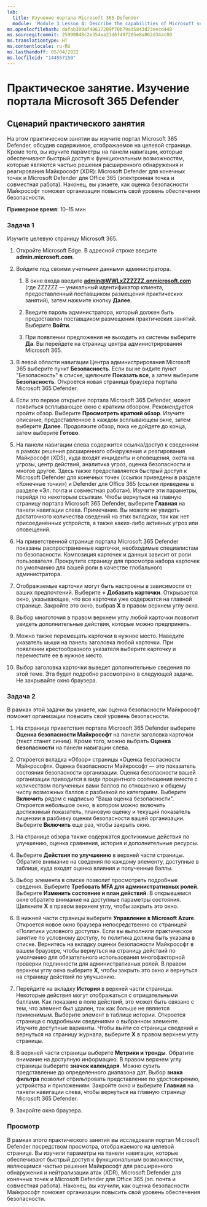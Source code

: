 ```yaml
---
lab:
  title: Изучение портала Microsoft 365 Defender
  module: 'Module 3 Lesson 4: Describe the capabilities of Microsoft security solutions: Describe threat protection with Microsoft 365 Defender'
ms.openlocfilehash: dafab309af48617209f70b79ad5843d23eecd448
ms.sourcegitcommit: 25998048c2e354ea23d6f497205e8a062d34ac80
ms.translationtype: HT
ms.contentlocale: ru-RU
ms.lasthandoff: 05/04/2022
ms.locfileid: "144557150"
---
```

# <a name="lab-explore-the-microsoft-365-defender-portal"></a>Практическое занятие. Изучение портала Microsoft 365 Defender

## <a name="lab-scenario"></a>Сценарий практического занятия

На этом практическом занятии вы изучите портал Microsoft 365 Defender, обсудив содержимое, отображаемое на целевой странице. Кроме того, вы изучите параметры на панели навигации, которые обеспечивают быстрый доступ к функциональным возможностям, которые являются частью решения расширенного обнаружения и реагирования Майкрософт (XDR): Microsoft Defender для конечных точек и Microsoft Defender для Office 365 (электронная точка и совместная работа).  Наконец, вы узнаете, как оценка безопасности Майкрософт поможет организации повысить свой уровень обеспечения безопасности.

**Примерное время**: 10–15 мин

### <a name="task-1"></a>Задача 1

Изучите целевую страницу Microsoft 365.

1. Откройте Microsoft Edge. В адресной строке введите **admin.microsoft.com**.

1. Войдите под своими учетными данными администратора.
    1. В окне входа введите **admin@WWLxZZZZZZ.onmicrosoft.com** (где ZZZZZZ — уникальный идентификатор клиента, предоставленный поставщиком размещения практических занятий), затем нажмите кнопку **Далее**.

    1. Введите пароль администратора, который должен быть предоставлен поставщиком размещения практических занятий. Выберите **Войти**.
    1. При появлении предложения не выходить из системы выберите **Да**. Вы перейдете на страницу центра администрирования Microsoft 365.

1. В левой области навигации Центра администрирования Microsoft 365 выберите пункт **Безопасность**.  Если вы не видите пункт "Безопасность" в списке, щелкните **Показать все**, а затем выберите **Безопасность**.  Откроется новая страница браузера портала Microsoft 365 Defender.  

1. Если это первое открытие портала Microsoft 365 Defender, может появиться всплывающее окно с кратким обзором.  Рекомендуется пройти обзор.  Выберите **Просмотреть краткий обзор**.  Изучите описание, предоставленное в каждом всплывающем окне, затем выберите **Далее**. Продолжите обзор, пока не дойдете до конца, затем выберите **Готово**.

1. На панели навигации слева содержится ссылка/доступ к сведениям в рамках решения расширенного обнаружения и реагирования Майкрософт (XDS), куда входят инциденты и оповещения, охота на угрозы, центр действий, аналитика угроз, оценка безопасности и многое другое.  Здесь также предоставляется быстрый доступ к Microsoft Defender для конечных точек (ссылки приведены в разделе «Конечные точки») и Defender для Office 365 (ссылки приведены в разделе «Эл. почта и совместная работа»).  Изучите эти параметры, перейдя по некоторым ссылкам.   Чтобы вернуться на главную страницу портала Microsoft 365 Defender, выберите **Главная** на панели навигации слева.  Примечание. Вы можете не увидеть достаточного количества сведений на этих вкладках, так как нет присоединенных устройств, а также каких-либо активных угроз или оповещений.

1. На приветственной странице портала Microsoft 365 Defender показаны распространенные карточки, необходимые специалистам по безопасности. Композиция карточек и данных зависит от роли пользователя. Прокрутите страницу для просмотра набора карточек по умолчанию для вашей роли в качестве глобального администратора.

1. Отображаемые карточки могут быть настроены в зависимости от ваших предпочтений.  Выберите **+ Добавить карточки**. Открывается окно, указывающее, что все карточки уже содержатся на главной странице.  Закройте это окно, выбрав **X** в правом верхнем углу окна.

1. Выбор многоточия в правом верхнем углу любой карточки позволит увидеть дополнительные действия, которые можно предпринять.  

1. Можно также перемещать карточки в нужное место. Наведите указатель мыши на панель заголовка любой карточки. При появлении крестообразного указателя выберите карточку и переместите ее в нужное место.

1. Выбор заголовка карточки выведет дополнительные сведения по этой теме. Эта будет подробно рассмотрено в следующей задаче.  Не закрывайте окно браузера.

### <a name="task-2"></a>Задача 2

В рамках этой задачи вы узнаете, как оценка безопасности Майкрософт поможет организации повысить свой уровень безопасности.

1. На странице приветствия портала Microsoft 365 Defender выберите **Оценка безопасности Майкрософт** на панели заголовка карточки (текст станет синим).  Кроме того, можно выбрать **Оценка безопасности** на панели навигации слева.

1. Откроется вкладка «Обзор» страницы «Оценка безопасности Майкрософт».  Оценка безопасности Майкрософт — это показатель состояния безопасности организации. Оценка безопасности вашей организации приводится в виде процентного соотношения вместе с количеством полученных вами баллов по отношению к общему числу возможных баллов с разбивкой по категориям. Выберите **Включить** рядом с надписью "Ваша оценка безопасности".  Откроется небольшое окно, в котором можно включить достижимый показатель, плановую оценку и текущий показатель лицензии в разбивку оценки безопасности вашей организации.  Выберите **Включить** еще раз, чтобы закрыть окно.

1. На странице обзора также содержатся достижимые действия по улучшению, оценка сравнения, история и дополнительные ресурсы.

1. Выберите **Действия по улучшению** в верхней части страницы.  Обратите внимание на сведения по каждому элементу, доступные в таблице, куда входят оценка влияния и полученные баллы.  

1. Выбор элемента в списке позволит просмотреть подробные сведения.  Выберите **Требовать MFA для административных ролей**.  Выберите **Изменить состояние и план действий**.  В открывшемся окне обратите внимание на доступные параметры состояния. Щелкните **X** в правом верхнем углу, чтобы закрыть это окно.

1. В нижней части страницы выберите **Управление в Microsoft Azure**.  Откроется новое окно браузера непосредственно со страницей «Политики условного доступа».  Если вы выполнили практическое занятие по условному доступу, то политика должна быть указана в списке. Вернитесь на вкладку оценки безопасности Майкрософт в вашем браузере, чтобы вернуться на страницу действий по умолчанию для обязательного использования многофакторной проверки подлинности для административных ролей. В правом верхнем углу окна выберите **X**, чтобы закрыть это окно и вернуться на страницу действий по улучшению.

1. Перейдите на вкладку **История** в верхней части страницы.  Некоторые действия могут отображаться с отрицательными баллами.  Как показано в поле действий, это может быть связано с тем, что элемент был удален, так как больше не является применимым.  Выберите элемент в таблице истории.  Откроется страница с подробными сведениями о выбранном элементе.  Изучите доступные варианты.  Чтобы выйти со страницы сведений и вернуться на страницу журнала, выберите **X** в правом верхнем углу страницы.

1. В верхней части страницы выберите **Метрики и тренды**.  Обратите внимание на доступную информацию.  В правом верхнем углу страницы выберите **значок календаря**.  Можно сузить представление до определенного диапазона дат.  Выбор **знака фильтра** позволит отфильтровать представление по удостоверению, устройства и приложениям.  Закройте окно и выберите **Главная** на панели навигации слева, чтобы вернуться на главную страницу Microsoft 365 Defender.

1. Закройте окно браузера.

### <a name="review"></a>Просмотр

В рамках этого практического занятия вы исследовали портал Microsoft Defender посредством просмотра, отображаемого на целевой странице. Вы изучили параметры на панели навигации, которые обеспечивают быстрый доступ к функциональным возможностям, являющимся частью решения Майкрософт для расширенного обнаружения и нейтрализации атак (XDR), Microsoft Defender для конечных точек и Microsoft Defender для Office 365 (эл. почта и совместная работа).  Наконец, вы изучили, как оценка безопасности Майкрософт поможет организации повысить свой уровень обеспечения безопасности.

